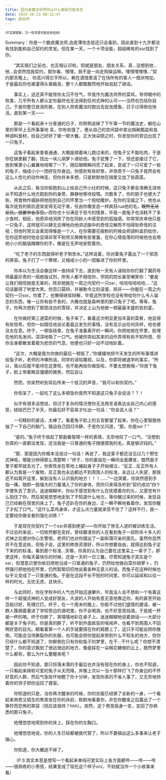 ```yaml
---
title: 因为是魔法世界所以什么都有可能发生
date: 2019-10-23 00:12:47
tags: 超自然
---
```


<font size=1>(不定期更新，万一有灵感可能会有后续)</font>

Summary：你是一个脆皮魔法师,血皮薄攻击低还只会毒奶，因此直到十九岁都没有找到能和自己契约的灵宠。但在某一天，一个十项全能，超级稀有的ssr找到了你。

<!--more-->

&emsp;&emsp;“其实我们之前也、也互相认识啦，但就是朋友、朋友关系，真...没想到他...他...会突然找我契约，那你看、嘿嘿，我不是一向走狗屎运嘛，嘿嘿嘿嘿嘿...”契约那天晚上， 你高兴得忘乎所以，赖在酒馆里请了在场所有的客人一瓶伏特加，于是最后你也被灌得头昏脑涨，整个人都飘飘然地开始说起了胡话。<br>

&emsp;&emsp;事实上，这还真不能怪你太沉不住气，毕竟作为魔法师界的菜鸡，导师眼中的败类，几乎所有人都认定你最终也无法得到任何式神的认可——当然也包括你自己。于是你整日放浪形骸，在别人苦练魔法时跑出去捉虫摸鱼，日子过得倒也快活。直到某一天——<br>

&emsp;&emsp;那是一个看起来十分普通的日子，你照例逃掉了下午第一节的魔法史，躺在山里的草坪上无所事事地 呆，你有些饿了，便从自己的空间袋中拿出锅碗瓢盆和各种调料食材，给自己好好了做一顿大餐。正大快朵颐之时，你发现你的旁边出现了一只兔子。<br>

&emsp;&emsp;这兔子看起来普普通通，大概是顺着味儿跑过来的，但兔子又不能吃肉，于是你在锅里翻了翻，找出一块儿胡萝卜递给他。兔子犹豫了一下，但还是接过了它，放到嘴里小心翼翼地咀嚼了一下，随后眼睛瞬间亮了起来，变成了一只可爱了一些的兔子，缩成小小一团挤在你身边。你感到有些好笑，并惊奇于一只兔子竟然会有这么人性化的动作神态，但你并未多想，只是默默地在锅里又加了些蔬菜。<br>

&emsp;&emsp;从此之后，每当你偷跑到山上给自己开小灶的时候，这只兔子都会准确无误地从不知道什么地方跑到你的身旁，静静地等待投喂。次数多了，你的胆子也便大了些，用食物作威胁把他抱到自己的怀里当一个抱枕暖炉。在你的淫威之下，他也从每次徒劳的抵抗逐渐变得无动于衷，任由你像变态一样疯狂rua他的毛。~~既然无法反抗，就要学会享受。~~而你也十分满足于现今的情景，毕竟一直兔子也消耗不了多少食材，相反，他奇异地消除了你在同龄人中感受到的孤独感。你常常庆幸他只是一只兔子，这样就可以肆无忌惮地向他讲述脑中的奇怪见解而不怕得到奇怪的注视；但他时常又会表现得像是一个人，在你需要花椒粉的时候会把调料盒扔给你，在你逗弄他时他会显得非常不耐烦又微微有些害羞，在你心情低落的时候他也会用他小小的脑袋蹭蹭你的手，像是在无声地安慰着你。

&emsp;&emsp;“吃了老子的东西就得听老子倒苦水。”这样说着，你对着兔子露出了一个邪恶的笑容。兔子打了一个寒噤，又缩成小小的一团躲进了你的怀里。<br>

&emsp;&emsp;你本以为生活会像这样一直持续下去，直到有一天有人诬陷你你打翻了魔药导师最最珍贵的一瓶绝版试剂，所有人都不相信你，学院的院长甚至嘲笑你：“要是让我们相信她是无辜的，除非她能在一周之内契约一只ssr，哈哈哈哈哈哈.....”这句话赢得了哄堂大笑。你百口莫辩，并被勒令立刻滚蛋，除非——你能在一周之内契约一只ssr。你累了，也懒得继续辩解，毕竟这所学校也没有带给你什么令人留恋的东西，唯一让你有些不舍的，大概也就是森林里的那只兔子了吧。等等，兔子。你再次想到了那团洁白的雪球，并决定上山为他做一顿最最丰盛的告别宴。<br>

&emsp;&emsp;在你做好第三道菜的时候，兔子来了。看着这次明显更加丰富的菜肴，他显得有些惊奇。但你一如既往地谈论着最近发生的事情，没有显示出任何异样，他也便没太在意。终于，一顿饭结束，在兔子准备离开的一瞬间，你把他按在怀里，脸埋在他的毛发间，深深地吸了一口气。他被你突如其来的动作弄得有些不知所措，但你全身都散发着极为悲伤的气息，他便也只好一动不动地趴着。<br>

&emsp;&emsp;“这次，大概是我为你做的最后一顿饭了，”你缓缓地把今天发生的所有事情讲给兔子听，老师的冷嘲热讽，同学的诬陷蔑视，以及，你即将被退学的事实，“所以，我以后就不能待在这里啦，也不能再给你做饭啦，不要太想我哦~”你放下兔子，脸上带着略显僵硬的微笑，然后自认

 &emsp;&emsp;然而，你突然听到背后传来一个低沉的声音，“我可以和你契约。”<br>

&emsp;&emsp;你惊呆了，一起吃了这么多顿饭你竟然不知道这只兔子会说话？？！<br>

&emsp;&emsp;似乎有很多话想说，但过于复杂的情况使你无法用言语表达出自己内心的感受，结结巴巴了半天，你最后好不容易才吐出一句话：“你会说人话？”<br>

&emsp;&emsp;一句精妙的废话，太棒了。看着兔子脸上的五官都皱了起来，你在心里狠狠地抽了一下自己的脑门，强迫自己回归冷静，于是你又问道，“那，你是ssr？”<br>

&emsp;&emsp;“是的。”兔子终于收起了那副看智障一样的表情，无奈地叹了一口气，“没想到你真的一直都没发现，还当我是一只普通的兔子随便摸我的毛，真是够迟钝的。”<br>

&emsp;&emsp;“那、那是因为你根本没说过一句话！再说了，我这辈子都还没见过几个野生式神呢，哪能分辨得那么清楚啊！”终于，你的委屈在一瞬间全面爆发，既然面子里子都早就丢光了，你索性坐在草地上蜷起身子子开始啜泣，“反正...反正所有人都认为我是一个废物，反正我也永远都达不到周围人的标准，永远让人失望，那我还不如离开这里，躲到没有人认识我的地方！！！……”一边哭着，你突然感到手指一痛，随即一股强大的力量涌入了你的身体，而你只来得及听到“契约成功”四个字便失去了意识。迷迷糊糊中，你似乎感觉到有什么在抚摸着你的头，又感觉有什么抱住了你，然后晃晃悠悠地走到了不知道什么地方。等你醒过来的时候，发现自己已经躺在宿舍的床上了。兔子还趴在你的身边，正一瞬不瞬地看着你，发现你醒了才松了口气，“这什么菜鸡身体，才这么点力量就承受不住了？这样不行，我一定要给你做全套的强化训练！”<br>

&emsp;&emsp;于是现在你契约了一个ssr并感到绝望——你开始了惨无人道的被训练生活。不过总的来说，一切依然都在变好。曾经霸凌你的人在看到兔子一招秒杀十多人的式神之后便对你心生警惕，老师们也对你摆出了一副和蔼可亲的面孔。虽然你显然并不在意这些，但兔子说，这里的修炼资源好，所以你想要自由，就得达到兔子定下来的的标准。看到那个标准...天哪，你真的认为自己要在这里呆上一辈子了。即使这样，你每天最快乐的时候，还是一天的一日三餐。尽管知道兔子其实是个ssr，但潜意识里你依旧把他当成一只普通的兔子，仍然给他做白菜炒胡萝卜，仍然强行把他抱在怀里，仍然絮絮叨叨地说着各种无意义的话，而兔子在这种时候也似乎又变成了一只普通的兔。于是在这段不长不短的时间里，你可以延续和以往一样的时光，无忧无虑，且快乐。<br>

 &emsp;&emsp;与此同时，你在学校中的人气也开始迅速攀升，毕竟没人会不想和一个有着这样一个超强式神的人变成好朋友，大波的人开始有意无意地靠近你，有的甚至开始百般讨好，死缠烂打。终于，在一个周末的晚上，你抵不过他们盛情的邀请，被一群人簇拥着塞进了学校旁边的酒吧里。你不会喝酒，也不好意思挡酒，于是就一杯接一杯的喝。终于你醉了，笑嘻嘻地趴在桌子上，迷迷糊糊地说着胡话——大部分都是关于兔子的。你是真的醉了，听不到外面疯狂的喧闹声，也看不到周围人不回啊好意的目光。眼看着第一个人的手就要搭在你的肩膀上了，这只手可能会把你推倒，可能会当场撕裂你的衣服，也可能会把你提起来带到什么不知名的地方，但你已经什么都不知道了，你醉倒在只有你和兔子的梦里，在干...干什么呢？你想不清楚了，你的意识飘到了很远很远的地方，像是踩在一朵棉花糖做的云上，既然梦里什么都有，那么为什么要醒来呢？<br>

&emsp;&emsp;因此你不知道，那只将落未落的手最后也并没有搭在你的身上，你也不知道，一只看起来绵软可爱的兔子从天而降，并像上次以一当十那样打飞了你身边的不怀好意的人群，然后气急败坏地瞪了你十分钟，发现你真的不省人事了，又无奈地拎着你的领子把你运回了寝室。<br>

&emsp;&emsp;你知道的只是，当你再次醒来的时候，你的衣服已经换了全新的一身，一个看起来熟悉又陌生的男孩坐在你的床前，默默地看着你，并在你醒来之后露出了一个狰狞而恐怖的笑容（但应该很帅？hhh）。突然，这个男孩摇身一变，变回了你熟悉的那只兔子。<br>

&emsp;&emsp;他慢悠悠地爬到你的床上，踩在你的左胸口。<br>

&emsp;&emsp;他慢悠悠地说，你的人生已经都被我代管了，所以不要搞出这么多事来让老子操心。<br>

&emsp;&emsp;你知道，你大概逃不掉了。<br>

&emsp;&emsp;（P.S:其实本意是想写一个看起来单纯可爱实际上各方面都哔——哔——哔——很熟练的小男孩，结果变成了现在这个样子orz，不妨就当作一个小故事来看）